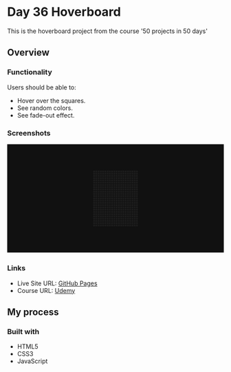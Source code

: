 # Day 36 Hoverboard

This is the hoverboard project from the course '50 projects in 50 days'

## Overview

### Functionality

Users should be able to:

- Hover over the squares.
- See random colors.
- See fade-out effect.

### Screenshots

![](/screenshots/screenshot1.png)

### Links

- Live Site URL: [GitHub Pages](https://aref-akminasi.github.io/day36-hoverboard)
- Course URL: [Udemy](https://www.udemy.com/course/50-projects-50-days/?utm_source=adwords&utm_medium=udemyads&utm_campaign=WebDevelopment_v.PROF_la.EN_cc.ROWMTA-B_ti.8322&utm_content=deal4584&utm_term=_._ag_80869579591_._ad_533999956732_._kw__._de_c_._dm__._pl__._ti_dsa-774930035449_._li_1010752_._pd__._&matchtype=&gclid=EAIaIQobChMI762Pj479_wIVHJeDBx1Z6gqdEAAYASAAEgLTq_D_BwE)

## My process

### Built with

- HTML5
- CSS3
- JavaScript
